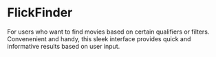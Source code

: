 # FlickFinder
For users who want to find movies based on certain qualifiers or filters. Convenenient and handy, this sleek interface provides quick and informative results based on user input.
